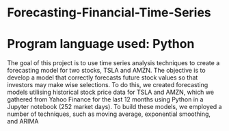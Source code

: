 # Forecasting-Financial-Time-Series

# Program language used: Python

The goal of this project is to use time series analysis techniques to create a forecasting model for two stocks, TSLA and AMZN. The objective is to develop a model that correctly forecasts future stock values so that investors may make wise selections. To do this, we created forecasting models utilising historical stock price data for TSLA and AMZN, which we gathered from Yahoo Finance for the last 12 months using Python in a Jupyter notebook (252 market days). To build these models, we employed a number of techniques, such as moving average, exponential smoothing, and ARIMA
